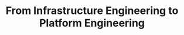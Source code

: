 ---
# Name of the event, <= 60 characters
title: From Infrastructure Engineering to Platform Engineering
meta_desc: In this expert panel, learn how teams at CLEAR, Modivcare, and Sokkel built internal developer platforms and evolved from infrastructure to platform engineering
meta_image: /images/pulumiup/2025-panel-meta.png

# A featured webinar will display first in the list.
featured: false

# Webinars with unlisted as true will not be shown on the webinar list
unlisted: false

# Gated webinars will have a registration form and the user will need
# to fill out the form before viewing.
gated: false

# The layout of the landing page.
type: webinars

# External webinars will link to an external page instead of a webinar
# landing/registration page. If the webinar is external you will need
# set the 'block_external_search_index' flag to true so Google does not index
# the webinar page created.
external: false
block_external_search_index: false

# The url slug for the webinar landing page. If this is an external
# webinar, use the external URL as the value here.
url_slug: from-infrastructure-engineering-to-platform-engineering

# Content for the left hand side section of the page.
main:
    # Webinar title.
    title: From Infrastructure Engineering to Platform Engineering

    event_type: event # workshop | event

    # URL for embedding a URL for ungated webinars.
    youtube_url: https://www.youtube.com/embed/ek22Sm3CAlM?rel=0

    # Sortable date. The datetime Hugo will use to sort the webinars in date order.
    sortable_date: 2025-05-05T08:59:00-00:00

    # Duration of the webinar.
    duration: 1 hour

    # "virtual" will be shown under "show virtual events only", otherwise shown as City, State (seattle, wa)
    location: virtual

    # Description of the webinar.
    description: |
        Platform Engineering is transforming how teams build and manage infrastructure at scale. In this panel, leaders from Clear, Modivcare, and Sokkel share how they evolved from traditional infrastructure practices to modern [internal developer platforms (IDPs)](/product/internal-developer-platforms/)—with real-world lessons on scaling self-service, improving developer experience, and maintaining governance.

    learn:
        - How organizations move from DevOps tooling to full platform teams
        - The role of Infrastructure as Code (IaC) and Pulumi in platform maturity
        - Strategies for enabling self-service and golden paths for developers
        - Real examples of managing compliance, scalability, and platform adoption
        - How AI, policy as code, and developer portals fit into modern platforms
        - What roles and structures make a platform team successful

    # The webinar presenters
    presenters:
        - name: Josh Kodroff
          role: Principal Customer Success Architect, Pulumi
          photo: /images/team/josh-kodroff.jpg
        - name: Zachary Cook
          role: Sr. Manager DevOps, Modivcare
          photo: /images/people/zachary-cook.jpg
        - name: James Forcier
          role: Staff Software Engineer, CLEAR
          photo: /images/people/james-forcier.jpg
        - name: Simen A. W. Olsen
          role: CEO, Sokkel
          photo: /images/team/simen-a-w-olsen.jpg

    # case-sensitive
    tags:
        level: # Beginner, Intermediate, Advanced
        topics: ["DevOps", "Security", "Platform Engineering", "Automation"]
        languages: []

# The right hand side form section.
form:
    # HubSpot form id.
    hubspot_form_id:
    salesforce_campaign_id:
---